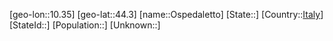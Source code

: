 ﻿---
location: [44.3,10.35]
type: City
tags:
- geo/City


SpocWebEntityId: 33163
isDeleted: false
confidential: public

---
[geo-lon::10.35]
[geo-lat::44.3]
[name::Ospedaletto]
[State::]
[Country::[Italy](geo/Continent/Europe/Italy.md)]
[StateId::]
[Population::]
[Unknown::]

